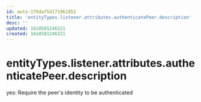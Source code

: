 ```yaml
---
id: auto-178daf5d171961851
title: 'entityTypes.listener.attributes.authenticatePeer.description'
desc: ''
updated: 1618581246321
created: 1618581246321
---
```

# entityTypes.listener.attributes.authenticatePeer.description

yes: Require the peer&#39;s identity to be authenticated
